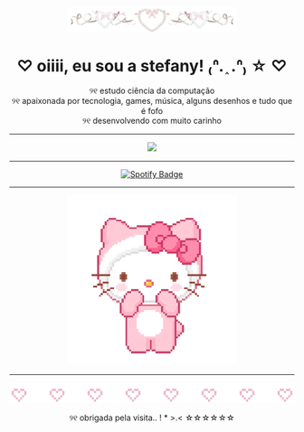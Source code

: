 <p align="center">
  <img src="assets/f81c0e18-d758-4663-8599-c9ec0ee7c9b3.png" width="300" height="auto" alt="div" />
</p>

<h1 align="center">♡ oiiii, eu sou a stefany! ₍ᐢ. ֑ .ᐢ₎ ☆ ♡</h1>

<p align="center">
  ୨୧  estudo ciência da computação <br>
  ୨୧  apaixonada por tecnologia, games, música, alguns desenhos e tudo que é fofo <br>
  ୨୧  desenvolvendo com muito carinho
</p>

---

<p align="center">
  <img src="https://github-readme-stats.vercel.app/api/top-langs/?username=stefanysch&layout=compact&theme=rose_pine&title_color=ffc0cb&text_color=ffb6c1" />
</p>

---

<p align="center">
  <a href="https://open.spotify.com/user/pmwgb6u7oy0qj399j5kr0onsu?si=66a7b17881d64ec0" target="_blank">
    <img src="https://img.shields.io/badge/Spotify-%231DB954?style=for-the-badge&logo=spotify&logoColor=white&labelColor=ff9ecb" alt="Spotify Badge"/>
  </a>
</p>

---

<p align="center">
  <img src="assets/aaaadassda.gif" width="300" height="auto"/>
</p>

---

<div align="center">
  <img src="assets/asdasdsa.webp" width="" />
  <p> ୨୧  obrigada pela visita.. ! * >.< ☆☆☆☆☆☆ </p>
</div>
